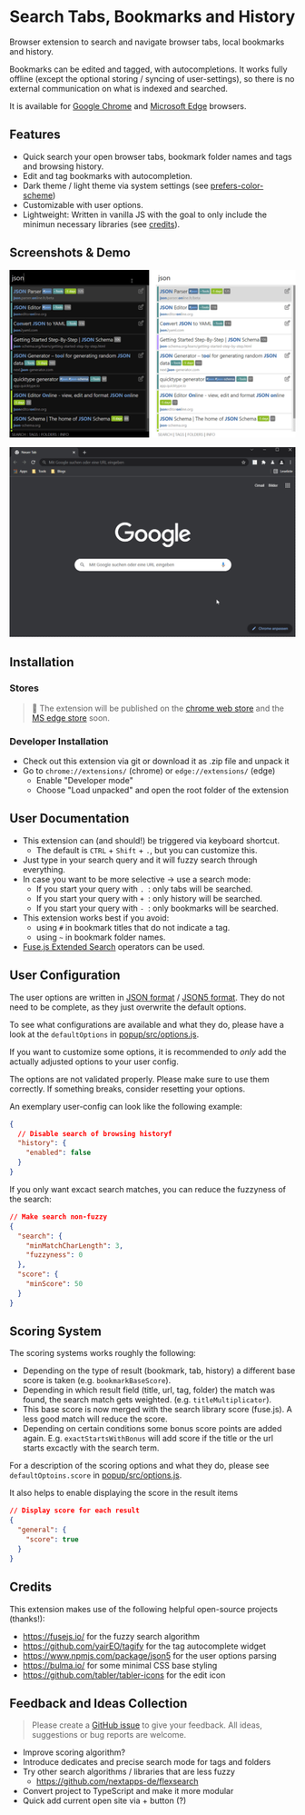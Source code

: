 # Search Tabs, Bookmarks and History

Browser extension to search and navigate browser tabs, local bookmarks and history.

Bookmarks can be edited and tagged, with autocompletions.
It works fully offline (except the optional storing / syncing of user-settings), so there is no external communication on what is indexed and searched.

It is available for [Google Chrome](https://www.google.com/chrome/) and [Microsoft Edge](https://www.microsoft.com/en-us/edge) browsers.

## Features

* Quick search your open browser tabs, bookmark folder names and tags and browsing history.
* Edit and tag bookmarks with autocompletion.
* Dark theme / light theme via system settings (see [prefers-color-scheme](https://developer.mozilla.org/en-US/docs/Web/CSS/@media/prefers-color-scheme))
* Customizable with user options.
* Lightweight: Written in vanilla JS with the goal to only include the minimun necessary libraries (see [credits](#credits)).

## Screenshots & Demo

![light and dark theme](/images/bookmark-and-history-search.png "light and dark theme")

![Demo GIF](/images/bookmark-and-history-search.gif "Demo GIF")

## Installation

### Stores

> 🚧 The extension will be published on the [chrome web store](https://chrome.google.com/webstore/category/extensions) and the [MS edge store](https://microsoftedge.microsoft.com/addons/Microsoft-Edge-Extensions-Home) soon.

### Developer Installation

* Check out this extension via git or download it as .zip file and unpack it
* Go to `chrome://extensions/` (chrome) or `edge://extensions/` (edge)
  * Enable "Developer mode"
  * Choose "Load unpacked" and open the root folder of the extension

## User Documentation

* This extension can (and should!) be triggered via keyboard shortcut.
  * The default is `CTRL` + `Shift` + `.`, but you can customize this.
* Just type in your search query and it will fuzzy search through everything.
* In case you want to be more selective -> use a search mode:
  * If you start your query with `. `: only tabs will be searched.
  * If you start your query with `+ `: only history will be searched.
  * If you start your query with `- `: only bookmarks will be searched.
* This extension works best if you avoid:
  * using `#` in bookmark titles that do not indicate a tag.
  * using `~` in bookmark folder names.
* [Fuse.js Extended Search](https://fusejs.io/examples.html#extended-search) operators can be used.

## User Configuration

The user options are written in [JSON format](https://en.wikipedia.org/wiki/JSON) / [JSON5 format](https://json5.org/). They do not need to be complete, as they just overwrite the default options.

To see what configurations are available and what they do, please have a look at the `defaultOptions` in [popup/src/options.js](popup/src/options.js).

If you want to customize some options, it is recommended to *only* add the actually adjusted options to your user config.

The options are not validated properly. Please make sure to use them correctly. 
If something breaks, consider resetting your options.

An exemplary user-config can look like the following example:

```json
{
  // Disable search of browsing historyf
  "history": {
    "enabled": false
  }
}
```

If you only want excact search matches, you can reduce the fuzzyness of the search:

```json
// Make search non-fuzzy
{
  "search": {
    "minMatchCharLength": 3,
    "fuzzyness": 0
  },
  "score": {
    "minScore": 50
  }
}
```

## Scoring System

The scoring systems works roughly the following:

* Depending on the type of result (bookmark, tab, history) a different base score is taken (e.g. `bookmarkBaseScore`).
* Depending in which result field (title, url, tag, folder) the match was found, the search match gets weighted. (e.g. `titleMultiplicator`).
* This base score is now merged with the search library score (fuse.js). A less good match will reduce the score.
* Depending on certain conditions some bonus score points are added again. E.g. `exactStartsWithBonus` will add score if the title or the url starts excactly with the search term.

For a description of the scoring options and what they do, please see `defaultOptoins.score` in [popup/src/options.js](popup/src/options.js).

It also helps to enable displaying the score in the result items

```json
// Display score for each result
{
  "general": {
    "score": true
  }
}
```

## Credits

This extension makes use of the following helpful open-source projects (thanks!):
* https://fusejs.io/ for the fuzzy search algorithm
* https://github.com/yairEO/tagify for the tag autocomplete widget
* https://www.npmjs.com/package/json5 for the user options parsing
* https://bulma.io/ for some minimal CSS base styling
* https://github.com/tabler/tabler-icons for the edit icon

## Feedback and Ideas Collection

> Please create a [GitHub issue](https://github.com/Fannon/search-tabs-bookmarks-and-history/issues) to give your feedback. 
> All ideas, suggestions or bug reports are welcome.

* Improve scoring algorithm?
* Introduce dedicates and precise search mode for tags and folders
* Try other search algorithms / libraries that are less fuzzy
  * https://github.com/nextapps-de/flexsearch 
* Convert project to TypeScript and make it more modular
* Quick add current open site via + button (?)
